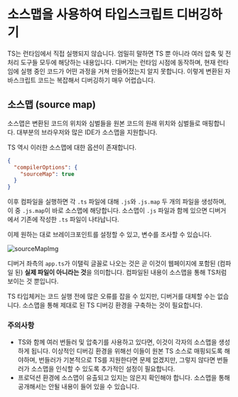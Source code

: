# 소스맵을 사용하여 타입스크립트 디버깅하기

TS는 런타임에서 직접 실행되지 않습니다. 엄밀히 말하면 TS 뿐 아니라 여러 압축 및 전처리 도구들 모두에 해당하는 내용입니다.
디버거는 런타임 시점에 동작하며, 현재 런타임에 실행 중인 코드가 어떤 과정을 거쳐 만들어졌는지 알지 못합니다.
이렇게 변환된 자바스크립트 코드는 복잡해서 디버깅하기 매우 어렵습니다.

## 소스맵 (source map)

소스맵은 변환된 코드의 위치와 심벌들을 원본 코드의 원래 위치와 심벌들로 매핑합니다.
대부분의 브라우저와 많은 IDE가 소스맵을 지원합니다.

TS 역시 이러한 소스맵에 대한 옵션이 존재합니다.

```json
{
  "compilerOptions": {
    "sourceMap": true
  }
}
```

이후 컴파일을 실행하면 각 `.ts` 파일에 대해 `.js`와 `.js.map` 두 개의 파일을 생성하며, 이 중 `.js.map`이 바로 소스맵에 해당합니다.
소스맵이 `.js` 파일과 함께 있으면 디버거에서 기존에 작성한 `.ts` 파일이 나타납니다.

이제 원하는 대로 브레이크포인트를 설정할 수 있고, 변수를 조사할 수 있습니다.

![sourceMapImg](https://mblogthumb-phinf.pstatic.net/MjAyMDAxMDhfMjE2/MDAxNTc4NDM3OTk1MjEx.DUvBZyim0r6VYxtC6Gt44gzKMbJaEdOewY70DSRyBwQg.YX9FsTW1bPHqWKxCfnP1zEVVUPr_oyPlbIcmrTEUNJ4g.PNG.bunggl/%EC%BA%A1%EC%B2%98.PNG?type=w800)

디버거 좌측의 `app.ts`가 이탤릭 글꼴로 나오는 것은 곧 이것이 웹페이지에 포함된 (컴파일 된) **실제 파일이 아니라는 것**을 의미합니다. 컴파일된 내용이 소스맵을 통해 TS처럼 보이는 것 뿐입니다.

TS 타입체커는 코드 실행 전에 많은 오류를 잡을 수 있지만, 디버거를 대체할 수는 없습니다. 소스맵을 통해 제대로 된 TS 디버깅 환경을 구축하는 것이 필요합니다.

### 주의사항

- TS와 함께 여러 번들러 및 압축기를 사용하고 있다면, 이것이 각자의 소스맵을 생성하게 됩니다. 이상적인 디버깅 환경을 위해선 이들이 원본 TS 소스로 매핑되도록 해야하며, 번들러가 기본적으로 TS를 지원한다면 문제 없겠지만, 그렇지 않다면 번들러가 소스맵을 인식할 수 있도록 추가적인 설정이 필요합니다.
- 프로덕션 환경에 소스맵이 유출되고 있지는 않은지 확인해야 합니다. 소스맵을 통해 공개해서는 안될 내용이 들어 있을 수 있습니다.
